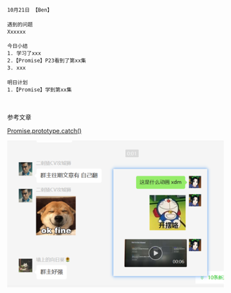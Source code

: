 ```html
10月21日 【Ben】

遇到的问题
Xxxxxx

今日小结
1. 学习了xxx
2.【Promise】P23看到了第xx集
3. xxx

明日计划
1.【Promise】学到第xx集
```

​	

参考文章

[Promise.prototype.catch()](https://developer.mozilla.org/zh-CN/docs/Web/JavaScript/Reference/Global_Objects/Promise/catch)

![image-20221021092303003](10月21日.assets/image-20221021092303003.png)